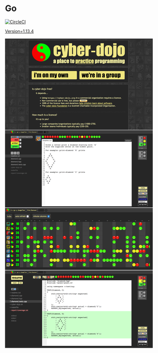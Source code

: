 # Go

[![CircleCI](https://circleci.com/gh/cyber-dojo-languages/go.svg?style=svg)](https://circleci.com/gh/cyber-dojo-languages/go)

[Version=1.13.4](https://github.com/cyber-dojo-languages/go/blob/master/check_version.sh)

![cyber-dojo.org home page](https://github.com/cyber-dojo/cyber-dojo/blob/master/shared/home_page_snapshot.png)
